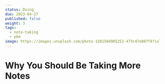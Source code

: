 ```yaml
---
status: Doing
due: 2023-04-27
published: false
weight: 3
tags:
  - note-taking
  - pkm
image: https://images.unsplash.com/photo-1501504905252-473c47e087f8?ixlib=rb-4.0.3&ixid=MnwxMjA3fDB8MHxwaG90by1wYWdlfHx8fGVufDB8fHx8&auto=format&fit=crop&w=300&q=80
---
```


# Why You Should Be Taking More Notes
